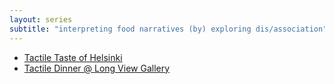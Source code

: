 ```yaml
---
layout: series
subtitle: "interpreting food narratives (by) exploring dis/association"
---
```

- [Tactile Taste of Helsinki](/tactile/tactile-dinner-helsinki)
- [Tactile Dinner @ Long View Gallery](/tactile/tactile-dinner-long-view-gallery)